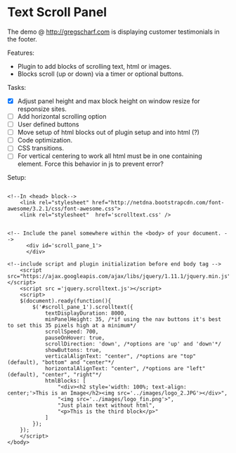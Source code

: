 **Text Scroll Panel**
=================

The demo @ http://gregscharf.com is displaying customer testimonials in the footer.

Features:
- Plugin to add blocks of scrolling text, html or images.
- Blocks scroll (up or down) via a timer or optional buttons.

Tasks:
- [x] Adjust panel height and max block height on window resize for responsize sites.
- [ ] Add horizontal scrolling option
- [ ] User defined buttons
- [ ] Move setup of html blocks out of plugin setup and into html (?)
- [ ] Code optimization.
- [ ] CSS transitions.
- [ ] For vertical centering to work all html must be in one containing element. Force this behavior in js to prevent error?

Setup:
```

<!--In <head> block-->
    <link rel="stylesheet" href="http://netdna.bootstrapcdn.com/font-awesome/3.2.1/css/font-awesome.css">
    <link rel="stylesheet"  href='scrolltext.css' />


<!-- Include the panel somewhere within the <body> of your document. -->
      <div id='scroll_pane_1'>
      </div>

<!--include script and plugin initialization before end body tag -->
    <script src="https://ajax.googleapis.com/ajax/libs/jquery/1.11.1/jquery.min.js"></script>
    <script src ='jquery.scrolltext.js'></script>
    <script>
    $(document).ready(function(){
        $('#scroll_pane_1').scrolltext({
            textDisplayDuration: 8000,
            minPanelHeight: 35, /*if using the nav buttons it's best to set this 35 pixels high at a minimum*/
            scrollSpeed: 700, 
            pauseOnHover: true,
            scrollDirection: 'down', /*options are 'up' and 'down'*/
            showButtons: true,
            verticalAlignText: "center", /*options are "top" (default), "bottom" and "center"*/
            horizontalAlignText: "center", /*options are "left" (default), "center", "right"*/
            htmlBlocks: [
                "<div><h2 style='width: 100%; text-align: center;'>This is an Image</h2><img src='../images/logo_2.JPG'></div>",
                "<img src='../images/logo_fin.png'>",
                "Just plain text without html",
                "<p>This is the third block</p>"
            ]
        });
    });
    </script>
</body>    
```
